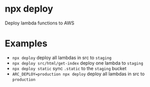 # npx deploy

Deploy lambda functions to AWS


# Examples

- `npx deploy` deploy all lambdas in src to `staging`
- `npx deploy src/html/get-index` deploy one lambda to `staging`
- `npx deploy static` sync `.static` to the `staging` bucket
- `ARC_DEPLOY=production npx deploy` deploy all lambdas in src to `production`
